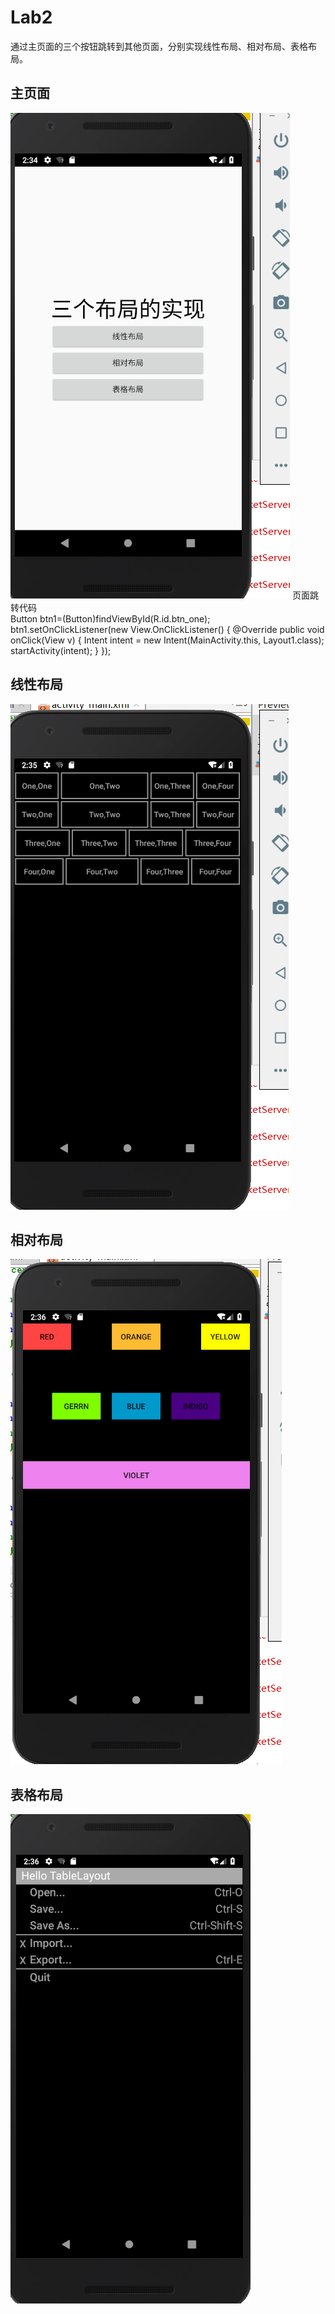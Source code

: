 # Lab2
通过主页面的三个按钮跳转到其他页面，分别实现线性布局、相对布局、表格布局。
## 主页面
![主页面](https://github.com/HaiErvin/Lab2/blob/master/%E4%B8%BB%E9%A1%B5%E9%9D%A2.PNG?raw=true)
页面跳转代码<br>
Button btn1=(Button)findViewById(R.id.btn_one);
        btn1.setOnClickListener(new View.OnClickListener() {
            @Override
            public void onClick(View v) {
                Intent intent = new Intent(MainActivity.this, Layout1.class);
                startActivity(intent);
            }
        });
## 线性布局
![线性布局](https://github.com/HaiErvin/Lab2/blob/master/%E7%BA%BF%E6%80%A7%E5%B8%83%E5%B1%80.PNG?raw=true)
## 相对布局
![相对布局](https://github.com/HaiErvin/Lab2/blob/master/%E7%9B%B8%E5%AF%B9%E5%B8%83%E5%B1%80.PNG?raw=true)
## 表格布局
![表格布局](https://github.com/HaiErvin/Lab2/blob/master/%E8%A1%A8%E6%A0%BC%E5%B8%83%E5%B1%80.PNG?raw=true)
